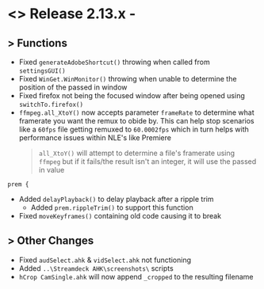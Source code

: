 # <> Release 2.13.x - 

## > Functions
- Fixed `generateAdobeShortcut()` throwing when called from `settingsGUI()`
- Fixed `WinGet.WinMonitor()` throwing when unable to determine the position of the passed in window
- Fixed firefox not being the focused window after being opened using `switchTo.firefox()`
- `ffmpeg.all_XtoY()` now accepts parameter `frameRate` to determine what framerate you want the remux to obide by. This can help stop scenarios like a `60fps` file getting remuxed to `60.0002fps` which in turn helps with performance issues within NLE's like Premiere
    > `all_XtoY()` will attempt to determine a file's framerate using `ffmpeg` but if it fails/the result isn't an integer, it will use the passed in value

`prem {`
- Added `delayPlayback()` to delay playback after a ripple trim
    - Added `prem.rippleTrim()` to support this function
- Fixed `moveKeyframes()` containing old code causing it to break

## > Other Changes
- Fixed `audSelect.ahk` & `vidSelect.ahk` not functioning
- Added `..\Streamdeck AHK\screenshots\` scripts
- `hCrop CamSingle.ahk` will now append `_cropped` to the resulting filename